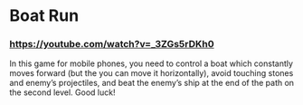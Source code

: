 # Boat Run
 
### https://youtube.com/watch?v=_3ZGs5rDKh0

In this game for mobile phones, you need to control a boat which constantly moves forward (but the you can move it horizontally), avoid touching stones and enemy’s projectiles, and beat the enemy’s ship at the end of the path on the second level. Good luck!
